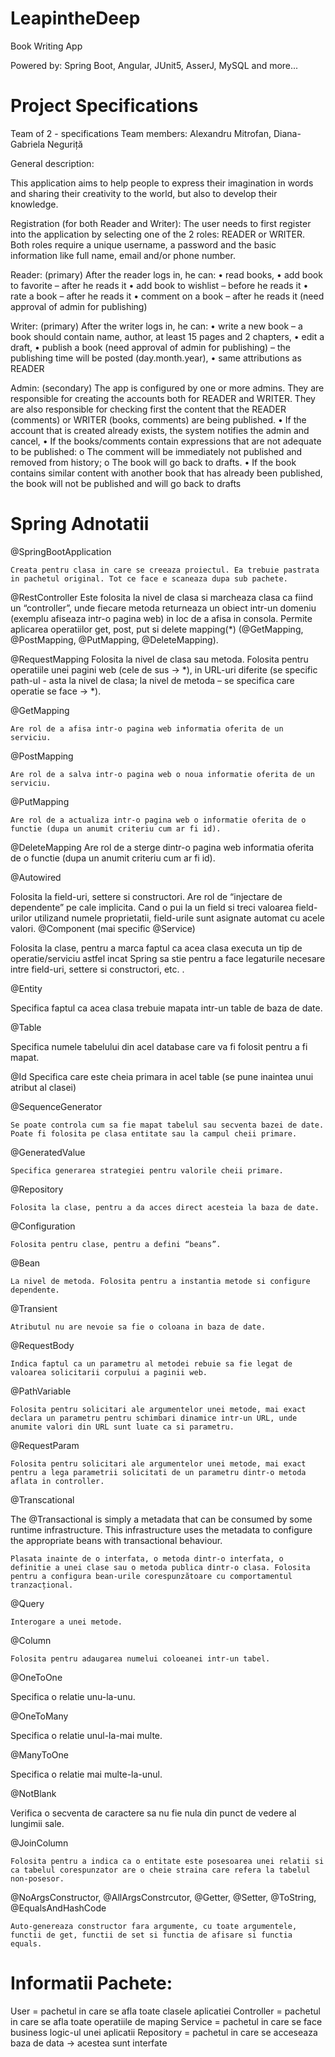 # LeapintheDeep
Book Writing App

Powered by: Spring Boot, Angular, JUnit5, AsserJ, MySQL and more...



# Project Specifications

Team of 2 - specifications
Team members: Alexandru Mitrofan, Diana-Gabriela Neguriță

General description:

This application aims to help people to express their imagination in words and sharing their 
creativity to the world, but also to develop their knowledge.

Registration (for both Reader and Writer):
The user needs to first register into the application by selecting one of the 2 roles: READER
or WRITER. Both roles require a unique username, a password and the basic information like full 
name, email and/or phone number.

Reader: (primary)
After the reader logs in, he can:
• read books,
• add book to favorite – after he reads it 
• add book to wishlist – before he reads it
• rate a book – after he reads it
• comment on a book – after he reads it (need approval of admin for publishing)

Writer: (primary)
After the writer logs in, he can:
• write a new book – a book should contain name, author, at least 15 pages and 2 chapters,
• edit a draft,
• publish a book (need approval of admin for publishing) – the publishing time will be posted 
(day.month.year),
• same attributions as READER

Admin: (secondary)
The app is configured by one or more admins. They are responsible for creating the
accounts both for READER and WRITER. They are also responsible for checking first the content 
that the READER (comments) or WRITER (books, comments) are being published.
• If the account that is created already exists, the system notifies the admin and cancel,
• If the books/comments contain expressions that are not adequate to be published:
o The comment will be immediately not published and removed from history;
o The book will go back to drafts.
• If the book contains similar content with another book that has already been published, the 
book will not be published and will go back to drafts



# Spring Adnotatii

@SpringBootApplication

	Creata pentru clasa in care se creeaza proiectul. Ea trebuie pastrata in pachetul original. Tot ce face e scaneaza dupa sub pachete.

@RestController
Este folosita la nivel de clasa si marcheaza clasa ca fiind un “controller”, unde fiecare metoda returneaza un obiect intr-un domeniu (exemplu afiseaza intr-o pagina web) in loc de a afisa in consola.
	Permite aplicarea operatiilor get, post, put si delete mapping(*) (@GetMapping, @PostMapping, @PutMapping, @DeleteMapping).

@RequestMapping
	Folosita la nivel de clasa sau metoda. Folosita pentru operatiile unei pagini web (cele de sus -> *), in URL-uri diferite (se specific path-ul - asta la nivel de clasa; la nivel de metoda – se specifica care operatie se face -> *).


@GetMapping
	
	Are rol de a afisa intr-o pagina web informatia oferita de un serviciu.

@PostMapping

	Are rol de a salva intr-o pagina web o noua informatie oferita de un serviciu.


@PutMapping
	
	Are rol de a actualiza intr-o pagina web o informatie oferita de o functie (dupa un anumit criteriu cum ar fi id).


@DeleteMapping
	Are rol de a sterge dintr-o pagina web informatia oferita de o functie (dupa un anumit criteriu cum ar fi id).

@Autowired
	
Folosita la field-uri, settere si constructori. Are rol de “injectare de dependente” pe cale implicita. Cand o pui la un field si treci valoarea field-urilor utilizand numele proprietatii, field-urile sunt asignate automat cu acele valori.
@Component (mai specific @Service)

Folosita la clase, pentru a marca faptul ca acea clasa executa un tip de operatie/serviciu astfel incat Spring sa stie pentru a face legaturile necesare intre field-uri, settere si constructori, etc. .

@Entity

Specifica faptul ca acea clasa trebuie mapata intr-un table de baza de date.

@Table

Specifica numele tabelului din acel database care va fi folosit pentru a fi mapat.

@Id
	Specifica care este cheia primara in acel table (se pune inaintea unui atribut al clasei)

@SequenceGenerator

	Se poate controla cum sa fie mapat tabelul sau secventa bazei de date. Poate fi folosita pe clasa entitate sau la campul cheii primare.

@GeneratedValue
	
	Specifica generarea strategiei pentru valorile cheii primare.


@Repository

	Folosita la clase, pentru a da acces direct acesteia la baza de date.	


@Configuration

	Folosita pentru clase, pentru a defini “beans”.

@Bean

	La nivel de metoda. Folosita pentru a instantia metode si configure dependente.

@Transient
	
	Atributul nu are nevoie sa fie o coloana in baza de date.

@RequestBody

	Indica faptul ca un parametru al metodei rebuie sa fie legat de valoarea solicitarii corpului a paginii web.

@PathVariable

	Folosita pentru solicitari ale argumentelor unei metode, mai exact declara un parametru pentru schimbari dinamice intr-un URL, unde anumite valori din URL sunt luate ca si parametru.

@RequestParam

	Folosita pentru solicitari ale argumentelor unei metode, mai exact pentru a lega parametrii solicitati de un parametru dintr-o metoda aflata in controller. 

@Transcational
	
The @Transactional is simply a metadata that can be consumed by some runtime infrastructure. This infrastructure uses the metadata to configure the appropriate beans with transactional behaviour.

	Plasata inainte de o interfata, o metoda dintr-o interfata, o definitie a unei clase sau o metoda publica dintr-o clasa. Folosita pentru a configura bean-urile corespunzătoare cu comportamentul tranzacțional.

@Query

	Interogare a unei metode.

@Column
	
	Folosita pentru adaugarea numelui coloeanei intr-un tabel.
  
@OneToOne

  Specifica o relatie unu-la-unu.
  
@OneToMany

  Specifica o relatie unul-la-mai multe.
  
@ManyToOne

  Specifica o relatie mai multe-la-unul.
  
@NotBlank

  Verifica o secventa de caractere sa nu fie nula din punct de vedere al lungimii sale.

@JoinColumn

	Folosita pentru a indica ca o entitate este posesoarea unei relatii si ca tabelul corespunzator are o cheie straina care refera la tabelul non-posesor. 
 
@NoArgsConstructor, @AllArgsConstrcutor, @Getter, @Setter, @ToString, @EqualsAndHashCode
	
	Auto-genereaza constructor fara argumente, cu toate argumentele, functii de get, functii de set si functia de afisare si functia equals.



# Informatii Pachete:

User = pachetul in care se afla toate clasele aplicatiei
Controller = pachetul in care se afla toate operatiile de maping
Service = pachetul in care se face business logic-ul unei aplicatii
Repository = pachetul in care se acceseaza baza de data -> acestea sunt interfate
